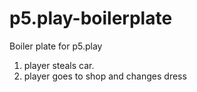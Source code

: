 # p5.play-boilerplate
Boiler plate for p5.play

1. player steals car.
2. player goes to shop and changes dress
